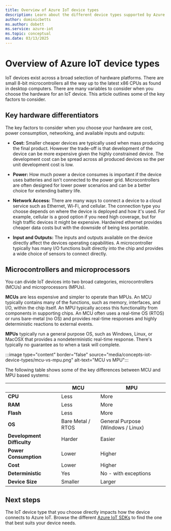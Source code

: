 ```yaml
---
title: Overview of Azure IoT device types
description: Learn about the different device types supported by Azure IoT and how to choose the right one for your solution.
author: dominicbetts
ms.author: dobett
ms.service: azure-iot
ms.topic: conceptual
ms.date: 03/13/2025
---
```


# Overview of Azure IoT device types

IoT devices exist across a broad selection of hardware platforms. There are small 8-bit microcontrollers all the way up to the latest x86 CPUs as found in desktop computers. There are many variables to consider when you choose the hardware for an IoT device. This article outlines some of the key factors to consider.

## Key hardware differentiators

The key factors to consider when you choose your hardware are cost, power consumption, networking, and available inputs and outputs:

* **Cost:** Smaller cheaper devices are typically used when mass producing the final product. However the trade-off is that development of the device can be more expensive given the highly constrained device. The development cost can be spread across all produced devices so the per unit development cost is low.

* **Power:** How much power a device consumes is important if the device uses batteries and isn't connected to the power grid. Microcontrollers are often designed for lower power scenarios and can be a better choice for extending battery life.

* **Network Access:** There are many ways to connect a device to a cloud service such as Ethernet, Wi-Fi, and cellular. The connection type you choose depends on where the device is deployed and how it's used. For example, cellular is a good option if you need high coverage, but for high traffic devices it might be expensive. Hardwired ethernet provides cheaper data costs but with the downside of being less portable.

* **Input and Outputs:** The inputs and outputs available on the device directly affect the devices operating capabilities. A microcontroller typically has many I/O functions built directly into the chip and provides a wide choice of sensors to connect directly.

## Microcontrollers and microprocessors

You can divide IoT devices into two broad categories, microcontrollers (MCUs) and microprocessors (MPUs).

**MCUs** are less expensive and simpler to operate than MPUs. An MCU typically contains many of the functions, such as memory, interfaces, and I/O, within the chip itself. An MPU typically access this functionality from components in supporting chips. An MCU often uses a real-time OS (RTOS) or runs bare-metal (no OS) and provides real-time responses and highly deterministic reactions to external events.

**MPUs** typically run a general purpose OS, such as Windows, Linux, or MacOSX that provides a nondeterministic real-time response. There's typically no guarantee as to when a task will complete.

:::image type="content" border="false" source="media/concepts-iot-device-types/mcu-vs-mpu.png" alt-text="MCU vs MPU":::

The following table shows some of the key differences between MCU and MPU based systems:

|| MCU | MPU |
|-|-|-|
|**CPU**| Less | More |
|**RAM**| Less | More |
|**Flash**| Less | More |
|**OS**| Bare Metal / RTOS | General Purpose (Windows / Linux) |
|**Development Difficulty**| Harder | Easier |
|**Power Consumption**| Lower | Higher |
|**Cost**| Lower | Higher |
|**Deterministic**| Yes | No - with exceptions |
|**Device Size**| Smaller | Larger |

## Next steps

The IoT device type that you choose directly impacts how the device connects to Azure IoT. Browse the different [Azure IoT SDKs](./iot-sdks.md) to find the one that best suits your device needs.
